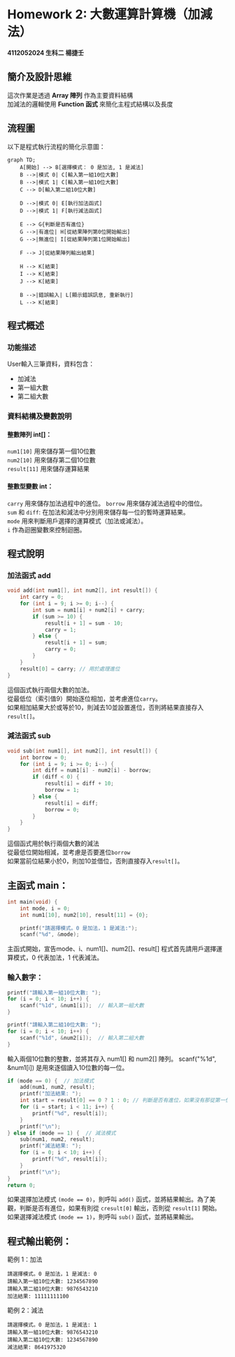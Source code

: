 # Homework 2: 大數運算計算機（加減法）
**4112052024 生科二 楊捷壬**

## 簡介及設計思維 

這次作業是透過 **Array 陣列** 作為主要資料結構  
加減法的邏輯使用 **Function 函式** 來簡化主程式結構以及長度

## 流程圖

以下是程式執行流程的簡化示意圖：
```mermaid
graph TD;
    A[開始] --> B[選擇模式： 0 是加法, 1 是減法]
    B -->|模式 0| C[輸入第一組10位大數]
    B -->|模式 1| C[輸入第一組10位大數]
    C --> D[輸入第二組10位大數]
    
    D -->|模式 0| E[執行加法函式]
    D -->|模式 1| F[執行減法函式]

    E --> G{判斷是否有進位}
    G -->|有進位| H[從結果陣列第0位開始輸出]
    G -->|無進位| I[從結果陣列第1位開始輸出]

    F --> J[從結果陣列輸出結果]

    H --> K[結束]
    I --> K[結束]
    J --> K[結束]
    
    B -->|錯誤輸入| L[顯示錯誤訊息, 重新執行]
    L --> K[結束]
```


## 程式概述
### 功能描述
User輸入三筆資料，資料包含：
- 加減法 
- 第一組大數
- 第二組大數
### 資料結構及變數說明
#### 整數陣列 int[]： 
`num1[10]` 用來儲存第一個10位數   
`num2[10]` 用來儲存第二個10位數    
`result[11]` 用來儲存運算結果  
#### 整數型變數 int：
`carry` 用來儲存加法過程中的進位。
`borrow` 用來儲存減法過程中的借位。  
`sum` 和 `diff`: 在加法和減法中分別用來儲存每一位的暫時運算結果。  
`mode` 用來判斷用戶選擇的運算模式（加法或減法）。  
`i` 作為迴圈變數來控制迴圈。

## 程式說明
### 加法函式 add
```c
void add(int num1[], int num2[], int result[]) {
    int carry = 0;
    for (int i = 9; i >= 0; i--) {
        int sum = num1[i] + num2[i] + carry;
        if (sum >= 10) {
            result[i + 1] = sum - 10;
            carry = 1;
        } else {
            result[i + 1] = sum;
            carry = 0;
        }
    }
    result[0] = carry; // 用於處理進位
}
```
這個函式執行兩個大數的加法。  
從最低位（索引值9）開始逐位相加，並考慮進位`carry`。  
如果相加結果大於或等於10，則減去10並設置進位，否則將結果直接存入 `result[]`。
### 減法函式 sub
```c
void sub(int num1[], int num2[], int result[]) {
    int borrow = 0;
    for (int i = 9; i >= 0; i--) {
        int diff = num1[i] - num2[i] - borrow;
        if (diff < 0) {
            result[i] = diff + 10;
            borrow = 1;
        } else {
            result[i] = diff;
            borrow = 0;
        }
    }
}
```
這個函式用於執行兩個大數的減法  
從最低位開始相減，並考慮是否要進位`borrow`  
如果當前位結果小於0，則加10並借位，否則直接存入`result[]`。
## 主函式 main：
```c
int main(void) {
    int mode, i = 0;
    int num1[10], num2[10], result[11] = {0};
    
    printf("請選擇模式。0 是加法，1 是減法:");
    scanf("%d", &mode);
```
主函式開始，宣告mode、i、num1[]、num2[]、result[]
程式首先請用戶選擇運算模式，0 代表加法，1 代表減法。
### 輸入數字：
```c
printf("請輸入第一組10位大數: ");
for (i = 0; i < 10; i++) {
    scanf("%1d", &num1[i]);  // 輸入第一組大數
}

printf("請輸入第二組10位大數: ");
for (i = 0; i < 10; i++) {
    scanf("%1d", &num2[i]);  // 輸入第二組大數
}
```
輸入兩個10位數的整數，並將其存入 num1[] 和 num2[] 陣列。
scanf("%1d", &num1[i]) 是用來逐個讀入10位數的每一位。
```c
if (mode == 0) {  // 加法模式
    add(num1, num2, result);
    printf("加法結果: ");
    int start = result[0] == 0 ? 1 : 0; // 判斷是否有進位，如果沒有那從第一位開始輸出
    for (i = start; i < 11; i++) {
        printf("%d", result[i]);
    }
    printf("\n");
} else if (mode == 1) {  // 減法模式
    sub(num1, num2, result);
    printf("減法結果: ");
    for (i = 0; i < 10; i++) {
        printf("%d", result[i]);
    }
    printf("\n");
}
return 0;
```
如果選擇加法模式 `(mode == 0)`，則呼叫 `add()` 函式，並將結果輸出。為了美觀，判斷是否有進位，如果有則從 `cresult[0]` 輸出，否則從 `result[1]` 開始。  
如果選擇減法模式 `(mode == 1)`，則呼叫 `sub()` 函式，並將結果輸出。
## 程式輸出範例：  
範例 1：加法 
``` 
請選擇模式。0 是加法，1 是減法: 0
請輸入第一組10位大數: 1234567890
請輸入第二組10位大數: 9876543210
加法結果: 11111111100
```
範例 2：減法
```
請選擇模式。0 是加法，1 是減法: 1
請輸入第一組10位大數: 9876543210
請輸入第二組10位大數: 1234567890
減法結果: 8641975320
```
